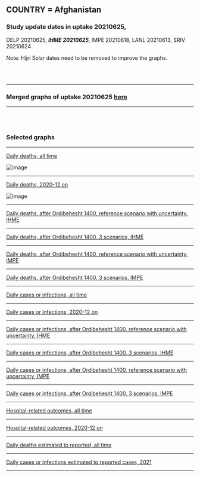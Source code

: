 ## COUNTRY = Afghanistan 

### Study update dates in uptake 20210625, 

DELP 20210625, **_IHME 20210625_**, IMPE 20210618, LANL 20210613, SRIV 20210624

Note: Hijri Solar dates need to be removed to improve the graphs.

<br/><br/>
****

### Merged graphs of uptake 20210625 [here](https://github.com/pourmalek/covir2/blob/main/20210625/graphs%20merged%2020210625.pdf)
    
<div dir="ltr">

****

<br/><br/>


### Selected graphs

****

[Daily deaths, all time](https://github.com/pourmalek/covir2/blob/main/ADAPTATIONS_EXAMPLES/Afghanistan_%2020210625/20210625/output/merge/graph%2011%20COVID-19%20daily%20deaths%2C%20Afghanistan%2C%20reference%20scenarios%2C%20all%20time.pdf)

![image](https://user-images.githubusercontent.com/30849720/123521724-4a399880-d66d-11eb-899c-703f9313763b.png)
  
****

[Daily deaths, 2020-12 on](https://github.com/pourmalek/covir2/blob/main/ADAPTATIONS_EXAMPLES/Afghanistan_%2020210625/20210625/output/merge/graph%2012%20COVID-19%20daily%20deaths%2C%20Afghanistan%2C%20reference%20scenarios.pdf)

![image](https://user-images.githubusercontent.com/30849720/123521753-7ce39100-d66d-11eb-9aaf-d127f7a82bda.png)

****

[Daily deaths, after Ordibehesht 1400, reference scenario with uncertainty, IHME](https://github.com/pourmalek/covir2/blob/main/ADAPTATIONS_EXAMPLES/Afghanistan_%2020210625/20210625/output/merge/graph%2019%20a%20COVID-19%20daily%20deaths%2C%20Afghanistan%2C%20reference%20scenario%20with%20uncertainty%2C%20IHME.pdf)

  
****

[Daily deaths, after Ordibehesht 1400, 3 scenarios, IHME](https://github.com/pourmalek/covir2/blob/main/ADAPTATIONS_EXAMPLES/Afghanistan_%2020210625/20210625/output/merge/graph%2019%20b%20COVID-19%20daily%20deaths%2C%20Afghanistan%2C%203%20scenarios%2C%20IHME.pdf)


****

[Daily deaths, after Ordibehesht 1400, reference scenario with uncertainty, IMPE](https://github.com/pourmalek/covir2/blob/main/ADAPTATIONS_EXAMPLES/Afghanistan_%2020210625/20210625/output/merge/graph%2019%20c%20COVID-19%20daily%20deaths%2C%20Afghanistan%2C%20reference%20scenario%20with%20uncertainty%2C%20IMPE.pdf)


****

[Daily deaths, after Ordibehesht 1400, 3 scenarios, IMPE](https://github.com/pourmalek/covir2/blob/main/ADAPTATIONS_EXAMPLES/Afghanistan_%2020210625/20210625/output/merge/graph%2019%20d%20COVID-19%20daily%20deaths%2C%20Afghanistan%2C%203%20scenarios%2C%20IMPE.pdf)


****

[Daily cases or infections, all time](https://github.com/pourmalek/covir2/blob/main/ADAPTATIONS_EXAMPLES/Afghanistan_%2020210625/20210625/output/merge/graph%2021%20COVID-19%20daily%20cases%2C%20Afghanistan%2C%20reference%20scenarios.pdf)

  
****

[Daily cases or infections, 2020-12 on](https://github.com/pourmalek/covir2/blob/main/ADAPTATIONS_EXAMPLES/Afghanistan_%2020210625/20210625/output/merge/graph%2023%20COVID-19%20daily%20cases%2C%20Afghanistan%2C%20reference%20scenarios%2C%202020-12-01%20on.pdf)

  
****

[Daily cases or infections, after Ordibehesht 1400, reference scenario with uncertainty, IHME](https://github.com/pourmalek/covir2/blob/main/ADAPTATIONS_EXAMPLES/Afghanistan_%2020210625/20210625/output/merge/graph%2024%20COVID-19%20daily%20cases%2C%20Afghanistan%2C%20reference%20scenarios%2C%202020-12-01%20on.pdf)


****

[Daily cases or infections, after Ordibehesht 1400, 3 scenarios, IHME](https://github.com/pourmalek/covir2/blob/main/ADAPTATIONS_EXAMPLES/Afghanistan_%2020210625/20210625/output/merge/graph%2029%20b%20COVID-19%20daily%20cases%2C%20Afghanistan%2C%203%20scenarios%2C%20IHME.pdf)


****

[Daily cases or infections, after Ordibehesht 1400, reference scenario with uncertainty, IMPE](https://github.com/pourmalek/covir2/blob/main/ADAPTATIONS_EXAMPLES/Afghanistan_%2020210625/20210625/output/merge/graph%2029%20c%20COVID-19%20daily%20cases%2C%20Afghanistan%2C%20reference%20scenario%20with%20uncertainty%2C%20IMPE.pdf)


****

[Daily cases or infections, after Ordibehesht 1400, 3 scenarios, IMPE](https://github.com/pourmalek/covir2/blob/main/ADAPTATIONS_EXAMPLES/Afghanistan_%2020210625/20210625/output/merge/graph%2029%20d%20COVID-19%20daily%20cases%2C%20Afghanistan%2C%203%20scenarios%2C%20IMPE.pdf)


****

[Hospital-related outcomes, all time](https://github.com/pourmalek/covir2/blob/main/ADAPTATIONS_EXAMPLES/Afghanistan_%2020210625/20210625/output/merge/graph%2071%20COVID-19%20hospital-related%20outcomes.pdf)


****

[Hospital-related outcomes, 2020-12 on](https://github.com/pourmalek/covir2/blob/main/ADAPTATIONS_EXAMPLES/Afghanistan_%2020210625/20210625/output/merge/graph%2074%20COVID-19%20hospital-related%20outcomes%2C%20wo%20extremes%2C%20Ordibehesht%201400%20on.pdf)


****

[Daily deaths estimated to reported, all time](https://github.com/pourmalek/covir2/blob/main/ADAPTATIONS_EXAMPLES/Afghanistan_%2020210625/20210625/output/merge/graph%2091%20COVID-19%20daily%20deaths%20estimated%20to%20reported%2C%20Afghanistan%2C%20reference%20scenarios.pdf)

  
****

[Daily cases or infections estimated to reported cases, 2021](https://github.com/pourmalek/covir2/blob/main/ADAPTATIONS_EXAMPLES/Afghanistan_%2020210625/20210625/output/merge/graph%2098%20COVID-19%20total%20cases%20estimated%20to%20reported%2C%20Afghanistan%2C%20reference%20scenarios%2C%202021-01-01%20on.pdf) 

  
****

